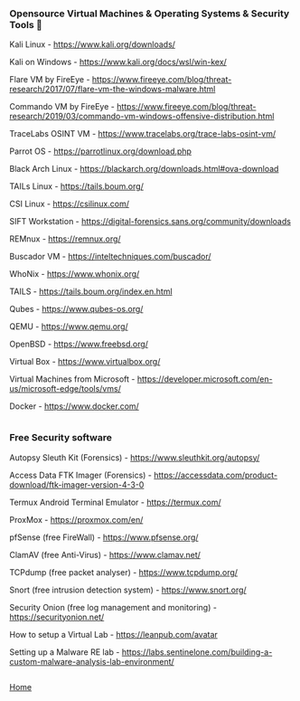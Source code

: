 ### Opensource Virtual Machines & Operating Systems & Security Tools :small_blue_diamond:

Kali Linux - https://www.kali.org/downloads/

Kali on Windows - https://www.kali.org/docs/wsl/win-kex/

Flare VM by FireEye - https://www.fireeye.com/blog/threat-research/2017/07/flare-vm-the-windows-malware.html

Commando VM by FireEye - https://www.fireeye.com/blog/threat-research/2019/03/commando-vm-windows-offensive-distribution.html

TraceLabs OSINT VM - https://www.tracelabs.org/trace-labs-osint-vm/

Parrot OS - https://parrotlinux.org/download.php

Black Arch Linux - https://blackarch.org/downloads.html#ova-download

TAILs Linux - https://tails.boum.org/

CSI Linux - https://csilinux.com/

SIFT Workstation - https://digital-forensics.sans.org/community/downloads

REMnux - https://remnux.org/

Buscador VM - https://inteltechniques.com/buscador/

WhoNix - https://www.whonix.org/

TAILS - https://tails.boum.org/index.en.html

Qubes - https://www.qubes-os.org/

QEMU - https://www.qemu.org/

OpenBSD - https://www.freebsd.org/

Virtual Box - https://www.virtualbox.org/

Virtual Machines from Microsoft - https://developer.microsoft.com/en-us/microsoft-edge/tools/vms/

Docker - https://www.docker.com/
```

```
### Free Security software

Autopsy Sleuth Kit (Forensics) - https://www.sleuthkit.org/autopsy/

Access Data FTK Imager (Forensics) - https://accessdata.com/product-download/ftk-imager-version-4-3-0

Termux Android Terminal Emulator - https://termux.com/

ProxMox - https://proxmox.com/en/

pfSense (free FireWall) - https://www.pfsense.org/

ClamAV (free Anti-Virus) - https://www.clamav.net/

TCPdump (free packet analyser) - https://www.tcpdump.org/

Snort (free intrusion detection system) - https://www.snort.org/

Security Onion (free log management and monitoring) - https://securityonion.net/

How to setup a Virtual Lab - https://leanpub.com/avatar

Setting up a Malware RE lab - https://labs.sentinelone.com/building-a-custom-malware-analysis-lab-environment/

```

```
[Home](https://github.com/WilliamThomas-sec/Opensource-tools/)
